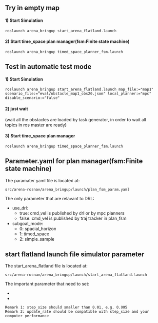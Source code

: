 
## Try in empty map
#### 1) Start Simulation
```
roslaunch arena_bringup start_arena_flatland.launch
```
#### 2) Start time_space plan manager(fsm:Finite state machine) 
```
roslaunch arena_bringup timed_space_planner_fsm.launch
```

## Test in automatic test mode 
#### 1) Start Simulation
```
roslaunch arena_bringup start_arena_flatland.launch map_file:="map1" scenario_file:="eval/obstacle_map1_obs20.json" local_planner:="mpc" disable_scenario:="false"
```
#### 2) just wait 
(wait all the obstacles are loaded by task generator, in order to wait all topics in ros master are ready)
#### 3) Start time_space plan manager 
```
roslaunch arena_bringup timed_space_planner_fsm.launch
```

## Parameter.yaml for plan manager(fsm:Finite state machine) 
The paramater yaml file is located at:
```
src/arena-rosnav/arena_bringup/launch/plan_fsm_param.yaml
```

The only parameter that are relavant to DRL:
* use_drl:
  *  true:  cmd_vel is published by drl or by mpc planners
  *  false: cmd_vel is published by traj tracker in plan_fsm
* subgoal_mode:
  * 0:  spacial_horizon
  * 1:  timed_space
  * 2:  simple_sample


## start flatland launch file simulator parameter
The start_arena_flatland  file is located at:
```
src/arena-rosnav/arena_bringup/launch/start_arena_flatland.launch
```

The important parameter that need to set:

* <arg name="update_rate"     default="1000.0"/>
* <arg name="step_size"       default="0.005"/>

```
Remark 1: step_size should smaller than 0.01, e.g. 0.005
Remark 2: update_rate should be compatible with step_size and your computer performance

```
